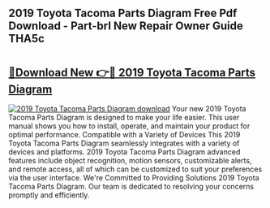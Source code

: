 ## 2019 Toyota Tacoma Parts Diagram Free Pdf Download - Part-brI New Repair Owner Guide THA5c

# <h2><a href="http://dfhdv77.blite.top/?on=2019+Toyota+Tacoma+Parts+Diagram">🔗Download New 👉🔴 2019 Toyota Tacoma Parts Diagram</a></h2>

[![2019 Toyota Tacoma Parts Diagram download](https://i.imgur.com/lujVjoI.png)](http://dfhdv77.blite.top/?on=2019+Toyota+Tacoma+Parts+Diagram)
Your new 2019 Toyota Tacoma Parts Diagram is designed to make your life easier. This user manual shows you how to install, operate, and maintain your product for optimal performance. Compatible with a Variety of Devices This 2019 Toyota Tacoma Parts Diagram seamlessly integrates with a variety of devices and platforms. 2019 Toyota Tacoma Parts Diagram advanced features include object recognition, motion sensors, customizable alerts, and remote access, all of which can be customized to suit your preferences via the user interface. We're Committed to Providing Solutions 2019 Toyota Tacoma Parts Diagram. Our team is dedicated to resolving your concerns promptly and efficiently.
